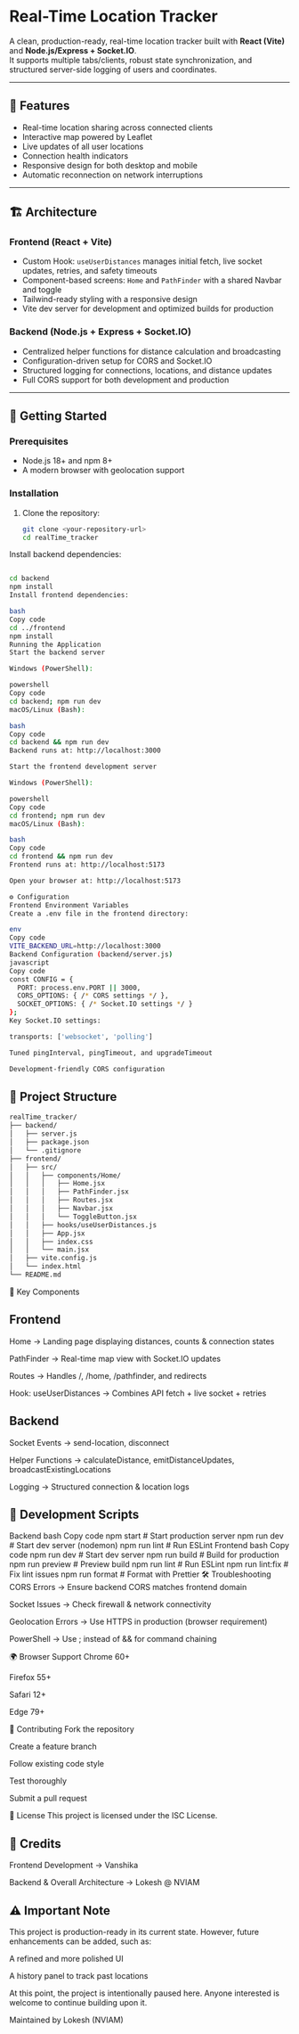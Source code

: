 # Real-Time Location Tracker

A clean, production-ready, real-time location tracker built with **React (Vite)** and **Node.js/Express + Socket.IO**.  
It supports multiple tabs/clients, robust state synchronization, and structured server-side logging of users and coordinates.

---

## 📌 Features

- Real-time location sharing across connected clients  
- Interactive map powered by Leaflet  
- Live updates of all user locations  
- Connection health indicators  
- Responsive design for both desktop and mobile  
- Automatic reconnection on network interruptions  

---

## 🏗️ Architecture

### **Frontend (React + Vite)**
- Custom Hook: `useUserDistances` manages initial fetch, live socket updates, retries, and safety timeouts  
- Component-based screens: `Home` and `PathFinder` with a shared Navbar and toggle  
- Tailwind-ready styling with a responsive design  
- Vite dev server for development and optimized builds for production  

### **Backend (Node.js + Express + Socket.IO)**
- Centralized helper functions for distance calculation and broadcasting  
- Configuration-driven setup for CORS and Socket.IO  
- Structured logging for connections, locations, and distance updates  
- Full CORS support for both development and production  

---

## 🚀 Getting Started

### **Prerequisites**
- Node.js 18+ and npm 8+  
- A modern browser with geolocation support  

### **Installation**

1. Clone the repository:
   ```bash
   git clone <your-repository-url>
   cd realTime_tracker
Install backend dependencies:

```bash

cd backend
npm install
Install frontend dependencies:

bash
Copy code
cd ../frontend
npm install
Running the Application
Start the backend server

Windows (PowerShell):

powershell
Copy code
cd backend; npm run dev
macOS/Linux (Bash):

bash
Copy code
cd backend && npm run dev
Backend runs at: http://localhost:3000

Start the frontend development server

Windows (PowerShell):

powershell
Copy code
cd frontend; npm run dev
macOS/Linux (Bash):

bash
Copy code
cd frontend && npm run dev
Frontend runs at: http://localhost:5173

Open your browser at: http://localhost:5173

⚙️ Configuration
Frontend Environment Variables
Create a .env file in the frontend directory:

env
Copy code
VITE_BACKEND_URL=http://localhost:3000
Backend Configuration (backend/server.js)
javascript
Copy code
const CONFIG = {
  PORT: process.env.PORT || 3000,
  CORS_OPTIONS: { /* CORS settings */ },
  SOCKET_OPTIONS: { /* Socket.IO settings */ }
};
Key Socket.IO settings:

transports: ['websocket', 'polling']

Tuned pingInterval, pingTimeout, and upgradeTimeout

Development-friendly CORS configuration
```

## 📂 Project Structure
```bash
realTime_tracker/
├── backend/
│   ├── server.js
│   ├── package.json
│   └── .gitignore
├── frontend/
│   ├── src/
│   │   ├── components/Home/
│   │   │   ├── Home.jsx
│   │   │   ├── PathFinder.jsx
│   │   │   ├── Routes.jsx
│   │   │   ├── Navbar.jsx
│   │   │   └── ToggleButton.jsx
│   │   ├── hooks/useUserDistances.js
│   │   ├── App.jsx
│   │   ├── index.css
│   │   └── main.jsx
│   ├── vite.config.js
│   └── index.html
└── README.md
```
🔑 Key Components
## Frontend
Home → Landing page displaying distances, counts & connection states

PathFinder → Real-time map view with Socket.IO updates

Routes → Handles /, /home, /pathfinder, and redirects

Hook: useUserDistances → Combines API fetch + live socket + retries

## Backend
Socket Events → send-location, disconnect

Helper Functions → calculateDistance, emitDistanceUpdates, broadcastExistingLocations

Logging → Structured connection & location logs

## 📜 Development Scripts
Backend
bash
Copy code
npm start       # Start production server
npm run dev     # Start dev server (nodemon)
npm run lint    # Run ESLint
Frontend
bash
Copy code
npm run dev       # Start dev server
npm run build     # Build for production
npm run preview   # Preview build
npm run lint      # Run ESLint
npm run lint:fix  # Fix lint issues
npm run format    # Format with Prettier
🛠️ Troubleshooting
CORS Errors → Ensure backend CORS matches frontend domain

Socket Issues → Check firewall & network connectivity

Geolocation Errors → Use HTTPS in production (browser requirement)

PowerShell → Use ; instead of && for command chaining

🌍 Browser Support
Chrome 60+

Firefox 55+

Safari 12+

Edge 79+

🤝 Contributing
Fork the repository

Create a feature branch

Follow existing code style

Test thoroughly

Submit a pull request

📄 License
This project is licensed under the ISC License.

## 🙌 Credits
Frontend Development → Vanshika

Backend & Overall Architecture → Lokesh @ NVIAM

## ⚠️ Important Note
This project is production-ready in its current state.
However, future enhancements can be added, such as:

A refined and more polished UI

A history panel to track past locations

At this point, the project is intentionally paused here.
Anyone interested is welcome to continue building upon it.

Maintained by Lokesh (NVIAM)
